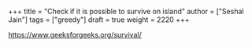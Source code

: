 +++
title = "Check if it is possible to survive on island"
author = ["Seshal Jain"]
tags = ["greedy"]
draft = true
weight = 2220
+++

<https://www.geeksforgeeks.org/survival/>
